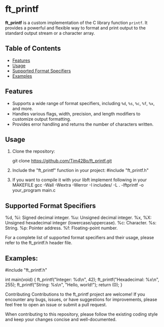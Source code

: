 # ft_printf

**ft_printf** is a custom implementation of the C library function `printf`. It provides a powerful and flexible way to format and print output to the standard output stream or a character array.

## Table of Contents

- [Features](#features)
- [Usage](#usage)
- [Supported Format Specifiers](#supported-format-specifiers)
- [Examples](#examples)

## Features

- Supports a wide range of format specifiers, including `%d`, `%s`, `%c`, `%f`, `%x`, and more.
- Handles various flags, width, precision, and length modifiers to customize output formatting.
- Provides error handling and returns the number of characters written.

## Usage

1. Clone the repository:

   git clone https://github.com/Tim42Bo/ft_printf.git
   
2. Include the "ft_printf" function in your project:
   #include "ft_printf.h"
   
3. If you want to compile it with your libft implement following in your MAKEFILE
   gcc -Wall -Wextra -Werror -I includes/ -L . -lftprintf -o your_program main.c

## Supported Format Specifiers
%d, %i: Signed decimal integer.
%u: Unsigned decimal integer.
%x, %X: Unsigned hexadecimal integer (lowercase/uppercase).
%c: Character.
%s: String.
%p: Pointer address.
%f: Floating-point number.

For a complete list of supported format specifiers and their usage, please refer to the ft_printf.h header file.


## Examples:

#include "ft_printf.h"

int main(void)
{
    ft_printf("Integer: %d\n", 42);
    ft_printf("Hexadecimal: %x\n", 255);
    ft_printf("String: %s\n", "Hello, world!");
    return (0);
}

Contributing
Contributions to the ft_printf project are welcome! If you encounter any bugs, issues, or have suggestions for improvements, please feel free to open an issue or submit a pull request.

When contributing to this repository, please follow the existing coding style and keep your changes concise and well-documented.




